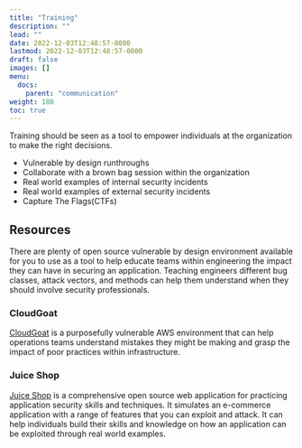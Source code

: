 ```yaml
---
title: "Training"
description: ""
lead: ""
date: 2022-12-03T12:48:57-0800
lastmod: 2022-12-03T12:48:57-0800
draft: false
images: []
menu:
  docs:
    parent: "communication"
weight: 180
toc: true
---
```


Training should be seen as a tool to empower individuals at the organization to make the right decisions. 

- Vulnerable by design runthroughs
- Collaborate with a brown bag session within the organization
- Real world examples of internal security incidents
- Real world examples of external security incidents
- Capture The Flags(CTFs)

## Resources

There are plenty of open source vulnerable by design environment available for you to use as a tool to help educate teams within engineering the impact they can have in securing an application. Teaching engineers different bug classes, attack vectors, and methods can help them understand when they should involve security professionals. 

### CloudGoat

[CloudGoat](https://github.com/RhinoSecurityLabs/cloudgoat) is a purposefully vulnerable AWS environment that can help operations teams understand mistakes they might be making and grasp the impact of poor practices within infrastructure. 

### Juice Shop

[Juice Shop](https://github.com/juice-shop/juice-shop) is a comprehensive open source web application for practicing application security skills and techniques. It simulates an e-commerce application with a range of features that you can exploit and attack. It can help individuals build their skills and knowledge on how an application can be exploited through real world examples. 
